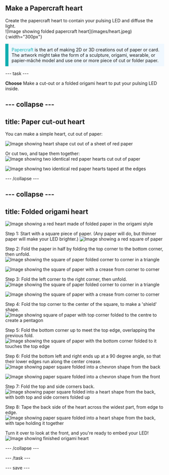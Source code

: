 ## Make a Papercraft heart

<div style="display: flex; flex-wrap: wrap">
<div style="flex-basis: 200px; flex-grow: 1; margin-right: 15px;">
Create the papercraft heart to contain your pulsing LED and diffuse the light. 
</div>
<div>
![Image showing folded papercraft heart](images/heart.jpeg){:width="300px"}
</div>
</div>

<p style="border-left: solid; border-width:10px; border-color: #0faeb0; background-color: aliceblue; padding: 10px;">
<span style="color: #0faeb0">Papercraft</span> is the art of making 2D or 3D creations out of paper or card. The artwork might take the form of a sculpture, origami, wearable, or papier-mâché model and use one or more piece of cut or folder paper.</p>

--- task ---

**Choose** Make a cut-out or a folded origami heart to put your pulsing LED inside.

--- collapse ---
---
title: Paper cut-out heart
---

You can make a simple heart, cut out of paper:

![Image showing heart shape cut out of a sheet of red paper](images/heart-cutout.jpeg)

Or cut two, and tape them together:
![Image showing two identical red paper hearts cut out of paper](images/heart-cutout2.jpeg)

![Image showing two identical red paper hearts taped at the edges](images/heart-cutout3.jpeg)


--- /collapse ---


--- collapse ---
---
title: Folded origami heart
---

![Image showing a red heart made of folded paper in the origami style](images/heart.jpeg)

Step 1: Start with a square piece of paper. (Any paper will do, but thinner paper will make your LED brighter.) 
![Image showing a red square of paper](images/heart1.jpeg)


Step 2: Fold the paper in half by folding the top corner to the bottom corner, then unfold.
![Image showing the square of paper folded corner to corner in a triangle](images/heart2.jpeg)

![Image showing the square of paper with a crease from corner to corner](images/heart3.jpeg)


Step 3: Fold the left corner to the right corner, then unfold.
![Image showing the square of paper folded corner to corner in a triangle](images/heart4.jpeg)

![Image showing the square of paper with a crease from corner to corner](images/heart5.jpeg)


Step 4: Fold the top corner to the center of the square, to make a 'shield' shape.
![Image showing square of paper with top corner folded to the centre to create a pentagon](images/heart6.jpeg)


Step 5: Fold the bottom corner up to meet the top edge, overlapping the previous fold.
![Image showing the square of paper with the bottom corner folded to it touches the top edge](images/heart7.jpeg)

Step 6: Fold the bottom left and right ends up at a 90 degree angle, so that their lower edges run along the center crease.
![Image showing paper square folded into a chevron shape from the back](images/heart8.jpeg)

![Image showing paper square folded into a chevron shape from the front](images/heart9.jpeg)


Step 7: Fold the top and side corners back.
![Image showing paper square folded into a heart shape from the back, with both top and side corners folded up](images/heart10.jpeg)

Step 8: Tape the back side of the heart across the widest part, from edge to edge.
![Image showing paper square folded into a heart shape from the back, with tape holding it together](images/heart11.jpeg)

Turn it over to look at the front, and you're ready to embed your LED!
![Image showing finished origami heart](images/heart.jpeg)


--- /collapse ---

--- /task ---

--- save ---


